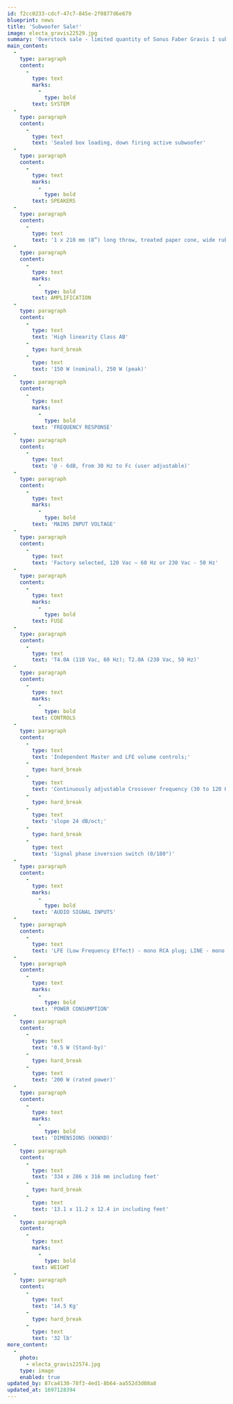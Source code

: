 ```yaml
---
id: f2cc0233-cdcf-47c7-845e-2f0877d6e679
blueprint: news
title: 'Subwoofer Sale!'
image: electa_gravis22529.jpg
summary: 'Overstock sale - limited quantity of Sonus Faber Gravis I subwoofers in Walnut and Wenge finishes. Normal pricing - $995.00, sale pricing - $795.00. Great looking and sounding sub that will blend well to any small speaker and help fill a small to medium space with a tight and tuneful bass.'
main_content:
  -
    type: paragraph
    content:
      -
        type: text
        marks:
          -
            type: bold
        text: SYSTEM
  -
    type: paragraph
    content:
      -
        type: text
        text: 'Sealed box loading, down firing active subwoofer'
  -
    type: paragraph
    content:
      -
        type: text
        marks:
          -
            type: bold
        text: SPEAKERS
  -
    type: paragraph
    content:
      -
        type: text
        text: '1 x 210 mm (8”) long throw, treated paper cone, wide rubber surround LF unit'
  -
    type: paragraph
    content:
      -
        type: text
        marks:
          -
            type: bold
        text: AMPLIFICATION
  -
    type: paragraph
    content:
      -
        type: text
        text: 'High linearity Class AB'
      -
        type: hard_break
      -
        type: text
        text: '150 W (nominal), 250 W (peak)'
  -
    type: paragraph
    content:
      -
        type: text
        marks:
          -
            type: bold
        text: 'FREQUENCY RESPONSE'
  -
    type: paragraph
    content:
      -
        type: text
        text: '@ - 6dB, from 30 Hz to Fc (user adjustable)'
  -
    type: paragraph
    content:
      -
        type: text
        marks:
          -
            type: bold
        text: 'MAINS INPUT VOLTAGE'
  -
    type: paragraph
    content:
      -
        type: text
        text: 'Factory selected, 120 Vac – 60 Hz or 230 Vac - 50 Hz'
  -
    type: paragraph
    content:
      -
        type: text
        marks:
          -
            type: bold
        text: FUSE
  -
    type: paragraph
    content:
      -
        type: text
        text: 'T4.0A (110 Vac, 60 Hz); T2.0A (230 Vac, 50 Hz)'
  -
    type: paragraph
    content:
      -
        type: text
        marks:
          -
            type: bold
        text: CONTROLS
  -
    type: paragraph
    content:
      -
        type: text
        text: 'Independent Master and LFE volume controls;'
      -
        type: hard_break
      -
        type: text
        text: 'Continuously adjustable Crossover frequency (30 to 120 Hz),'
      -
        type: hard_break
      -
        type: text
        text: 'slope 24 dB/oct;'
      -
        type: hard_break
      -
        type: text
        text: 'Signal phase inversion switch (0/180°)'
  -
    type: paragraph
    content:
      -
        type: text
        marks:
          -
            type: bold
        text: 'AUDIO SIGNAL INPUTS'
  -
    type: paragraph
    content:
      -
        type: text
        text: 'LFE (Low Frequency Effect) - mono RCA plug; LINE - mono RCA plug; HIGH LEVEL - Neutrik 4-pole Speakon©'
  -
    type: paragraph
    content:
      -
        type: text
        marks:
          -
            type: bold
        text: 'POWER CONSUMPTION'
  -
    type: paragraph
    content:
      -
        type: text
        text: '0.5 W (Stand-by)'
      -
        type: hard_break
      -
        type: text
        text: '200 W (rated power)'
  -
    type: paragraph
    content:
      -
        type: text
        marks:
          -
            type: bold
        text: 'DIMENSIONS (HXWXD)'
  -
    type: paragraph
    content:
      -
        type: text
        text: '334 x 286 x 316 mm including feet'
      -
        type: hard_break
      -
        type: text
        text: '13.1 x 11.2 x 12.4 in including feet'
  -
    type: paragraph
    content:
      -
        type: text
        marks:
          -
            type: bold
        text: WEIGHT
  -
    type: paragraph
    content:
      -
        type: text
        text: '14.5 Kg'
      -
        type: hard_break
      -
        type: text
        text: '32 lb'
more_content:
  -
    photo:
      - electa_gravis22574.jpg
    type: image
    enabled: true
updated_by: 87ca4130-78f3-4ed1-8b64-aa552d3d08a8
updated_at: 1697128394
---
```

